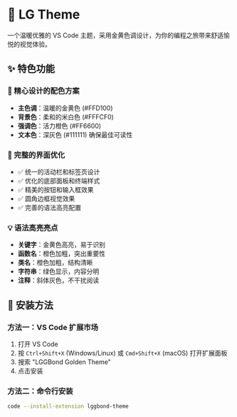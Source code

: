 # 🌟 LG Theme

一个温暖优雅的 VS Code 主题，采用金黄色调设计，为你的编程之旅带来舒适愉悦的视觉体验。

## ✨ 特色功能

### 🎨 精心设计的配色方案
- **主色调**：温暖的金黄色 (#FFD100)
- **背景色**：柔和的米白色 (#FFFCF0)
- **强调色**：活力橙色 (#FF6600)
- **文本色**：深灰色 (#111111) 确保最佳可读性

### 🔧 完整的界面优化
- ✅ 统一的活动栏和标签页设计
- ✅ 优化的底部面板和终端样式
- ✅ 精美的按钮和输入框效果
- ✅ 圆角边框视觉效果
- ✅ 完善的语法高亮配置

### 💡 语法高亮亮点
- **关键字**：金黄色高亮，易于识别
- **函数名**：橙色加粗，突出重要性
- **类名**：橙色加粗，结构清晰
- **字符串**：绿色显示，内容分明
- **注释**：斜体灰色，不干扰阅读

## 🚀 安装方法

### 方法一：VS Code 扩展市场
1. 打开 VS Code
2. 按 `Ctrl+Shift+X` (Windows/Linux) 或 `Cmd+Shift+X` (macOS) 打开扩展面板
3. 搜索 "LGGBond Golden Theme"
4. 点击安装

### 方法二：命令行安装
```bash
code --install-extension lggbond-theme
```
